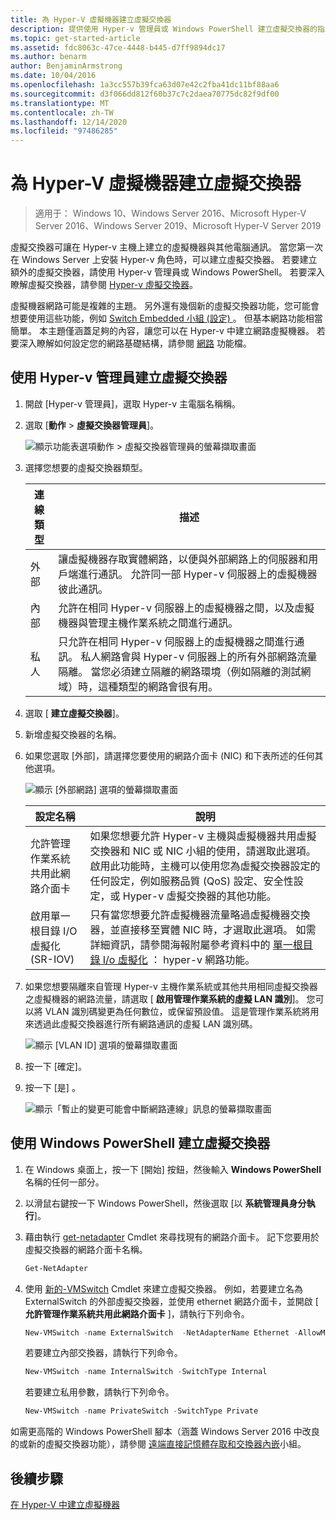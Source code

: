 ```yaml
---
title: 為 Hyper-V 虛擬機器建立虛擬交換器
description: 提供使用 Hyper-v 管理員或 Windows PowerShell 建立虛擬交換器的指示
ms.topic: get-started-article
ms.assetid: fdc8063c-47ce-4448-b445-d7ff9894dc17
ms.author: benarm
author: BenjaminArmstrong
ms.date: 10/04/2016
ms.openlocfilehash: 1a3cc557b39fca63d07e42c2fba41dc11bf88aa6
ms.sourcegitcommit: d3f066dd812f60b37c7c2daea70775dc82f9df00
ms.translationtype: MT
ms.contentlocale: zh-TW
ms.lasthandoff: 12/14/2020
ms.locfileid: "97486285"
---
```

# <a name="create-a-virtual-switch-for-hyper-v-virtual-machines"></a>為 Hyper-V 虛擬機器建立虛擬交換器

> 適用于： Windows 10、Windows Server 2016、Microsoft Hyper-V Server 2016、Windows Server 2019、Microsoft Hyper-V Server 2019

虛擬交換器可讓在 Hyper-v 主機上建立的虛擬機器與其他電腦通訊。 當您第一次在 Windows Server 上安裝 Hyper-v 角色時，可以建立虛擬交換器。 若要建立額外的虛擬交換器，請使用 Hyper-v 管理員或 Windows PowerShell。 若要深入瞭解虛擬交換器，請參閱 [Hyper-v 虛擬交換器](../../hyper-v-virtual-switch/Hyper-V-Virtual-Switch.md)。

虛擬機器網路可能是複雜的主題。 另外還有幾個新的虛擬交換器功能，您可能會想要使用這些功能，例如 [Switch Embedded 小組 (設定) ](../../hyper-v-virtual-switch/RDMA-and-Switch-Embedded-Teaming.md#switch-embedded-teaming-set)。 但基本網路功能相當簡單。 本主題僅涵蓋足夠的內容，讓您可以在 Hyper-v 中建立網路虛擬機器。 若要深入瞭解如何設定您的網路基礎結構，請參閱 [網路](../../../networking/index.yml) 功能檔。

## <a name="create-a-virtual-switch-by-using-hyper-v-manager"></a>使用 Hyper-v 管理員建立虛擬交換器

1. 開啟 [Hyper-v 管理員]，選取 Hyper-v 主電腦名稱稱。

2. 選取 [**動作**  >  **虛擬交換器管理員**]。

    ![顯示功能表選項動作 > 虛擬交換器管理員的螢幕擷取畫面](../media/Hyper-V-Action-VSwitchManager.png)

3. 選擇您想要的虛擬交換器類型。

    | 連線類型 | 描述 |
    | --------------- | ----------- |
    |     外部    | 讓虛擬機器存取實體網路，以便與外部網路上的伺服器和用戶端進行通訊。 允許同一部 Hyper-v 伺服器上的虛擬機器彼此通訊。 |
    |     內部    | 允許在相同 Hyper-v 伺服器上的虛擬機器之間，以及虛擬機器與管理主機作業系統之間進行通訊。 |
    |     私人     | 只允許在相同 Hyper-v 伺服器上的虛擬機器之間進行通訊。 私人網路會與 Hyper-v 伺服器上的所有外部網路流量隔離。 當您必須建立隔離的網路環境（例如隔離的測試網域）時，這種類型的網路會很有用。 |

4. 選取 [ **建立虛擬交換器**]。

5. 新增虛擬交換器的名稱。

6. 如果您選取 [外部]，請選擇您要使用的網路介面卡 (NIC) 和下表所述的任何其他選項。

    ![顯示 [外部網路] 選項的螢幕擷取畫面](../media/Hyper-V-NewVSwitch-ExternalOptions.png)

    | 設定名稱 | 說明 |
    | ------------ | ----------- |
    | 允許管理作業系統共用此網路介面卡 | 如果您想要允許 Hyper-v 主機與虛擬機器共用虛擬交換器和 NIC 或 NIC 小組的使用，請選取此選項。 啟用此功能時，主機可以使用您為虛擬交換器設定的任何設定，例如服務品質 (QoS) 設定、安全性設定，或 Hyper-v 虛擬交換器的其他功能。 |
    | 啟用單一根目錄 I/O 虛擬化 (SR-IOV) | 只有當您想要允許虛擬機器流量略過虛擬機器交換器，並直接移至實體 NIC 時，才選取此選項。 如需詳細資訊，請參閱海報附屬參考資料中的 [單一根目錄 I/o 虛擬化](/previous-versions/windows/it-pro/windows-server-2012-R2-and-2012/dn641211(v=ws.11)#Sec4) ： hyper-v 網路功能。 |

7. 如果您想要隔離來自管理 Hyper-v 主機作業系統或其他共用相同虛擬交換器之虛擬機器的網路流量，請選取 [ **啟用管理作業系統的虛擬 LAN 識別**]。 您可以將 VLAN 識別碼變更為任何數位，或保留預設值。 這是管理作業系統將用來透過此虛擬交換器進行所有網路通訊的虛擬 LAN 識別碼。

    ![顯示 [VLAN ID] 選項的螢幕擷取畫面](../media/Hyper-V-NewSwitch-VLAN.png)

8. 按一下 [確定]。

9. 按一下 [是]  。

    ![顯示「暫止的變更可能會中斷網路連線」訊息的螢幕擷取畫面](../media/Hyper-V-NewVSwitch-DisruptNetwork.png)

## <a name="create-a-virtual-switch-by-using-windows-powershell"></a>使用 Windows PowerShell 建立虛擬交換器

1. 在 Windows 桌面上，按一下 [開始] 按鈕，然後輸入 **Windows PowerShell** 名稱的任何一部分。

2. 以滑鼠右鍵按一下 Windows PowerShell，然後選取 [以 **系統管理員身分執行**]。

3. 藉由執行 [get-netadapter](https://docs.microsoft.com/powershell/module/netadapter/get-netadapter) Cmdlet 來尋找現有的網路介面卡。 記下您要用於虛擬交換器的網路介面卡名稱。

    ```PowerShell
    Get-NetAdapter
    ```

4. 使用 [新的-VMSwitch](https://docs.microsoft.com/powershell/module/hyper-v/new-vmswitch) Cmdlet 來建立虛擬交換器。 例如，若要建立名為 ExternalSwitch 的外部虛擬交換器，並使用 ethernet 網路介面卡，並開啟 [ **允許管理作業系統共用此網路介面卡** ]，請執行下列命令。

    ```PowerShell
    New-VMSwitch -name ExternalSwitch  -NetAdapterName Ethernet -AllowManagementOS $true
    ```

    若要建立內部交換器，請執行下列命令。

    ```PowerShell
    New-VMSwitch -name InternalSwitch -SwitchType Internal
    ```

    若要建立私用參數，請執行下列命令。

    ```PowerShell
    New-VMSwitch -name PrivateSwitch -SwitchType Private
    ```

如需更高階的 Windows PowerShell 腳本（涵蓋 Windows Server 2016 中改良的或新的虛擬交換器功能），請參閱 [遠端直接記憶體存取和交換器內嵌](../../hyper-v-virtual-switch/RDMA-and-Switch-Embedded-Teaming.md)小組。


## <a name="next-step"></a>後續步驟

[在 Hyper-V 中建立虛擬機器](Create-a-virtual-machine-in-Hyper-V.md)
